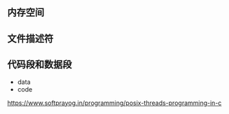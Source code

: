 ## 内存空间

## 文件描述符

## 代码段和数据段

+ data
+ code

https://www.softprayog.in/programming/posix-threads-programming-in-c
